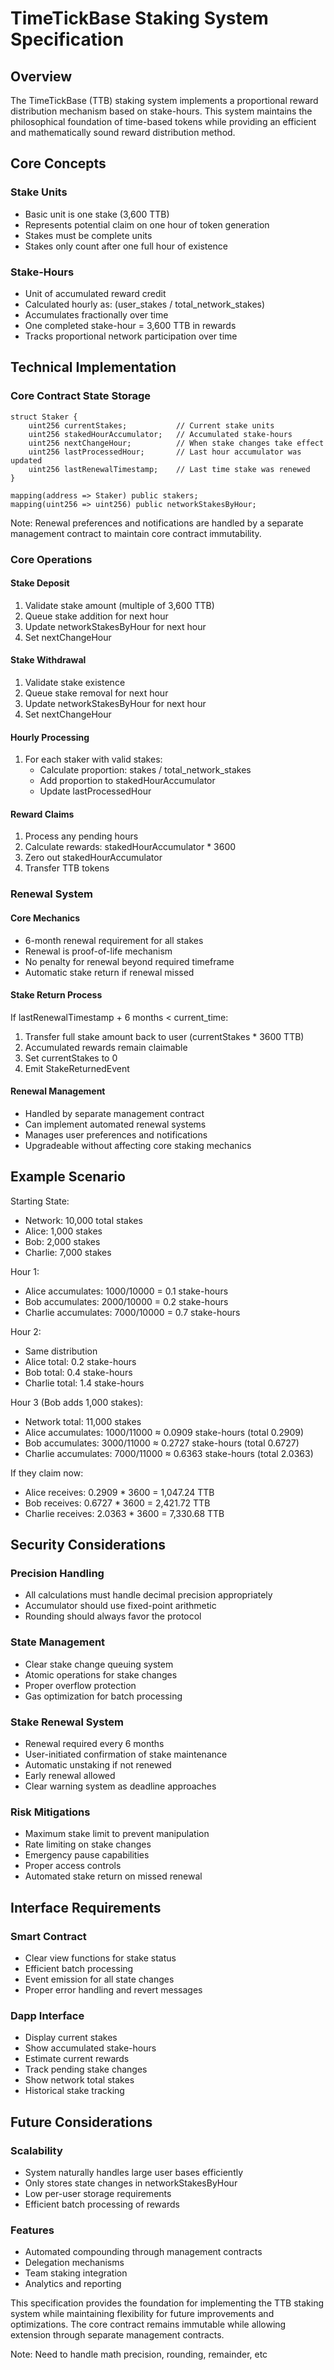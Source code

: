 # TimeTickBase Staking System Specification

## Overview

The TimeTickBase (TTB) staking system implements a proportional reward distribution mechanism based on stake-hours. This system maintains the philosophical foundation of time-based tokens while providing an efficient and mathematically sound reward distribution method.

## Core Concepts

### Stake Units
- Basic unit is one stake (3,600 TTB)
- Represents potential claim on one hour of token generation
- Stakes must be complete units
- Stakes only count after one full hour of existence

### Stake-Hours
- Unit of accumulated reward credit
- Calculated hourly as: (user_stakes / total_network_stakes)
- Accumulates fractionally over time
- One completed stake-hour = 3,600 TTB in rewards
- Tracks proportional network participation over time

## Technical Implementation

### Core Contract State Storage

```solidity
struct Staker {
    uint256 currentStakes;           // Current stake units
    uint256 stakedHourAccumulator;   // Accumulated stake-hours
    uint256 nextChangeHour;          // When stake changes take effect
    uint256 lastProcessedHour;       // Last hour accumulator was updated
    uint256 lastRenewalTimestamp;    // Last time stake was renewed
}

mapping(address => Staker) public stakers;
mapping(uint256 => uint256) public networkStakesByHour;
```

Note: Renewal preferences and notifications are handled by a separate management contract to maintain core contract immutability.

### Core Operations

#### Stake Deposit
1. Validate stake amount (multiple of 3,600 TTB)
2. Queue stake addition for next hour
3. Update networkStakesByHour for next hour
4. Set nextChangeHour

#### Stake Withdrawal
1. Validate stake existence
2. Queue stake removal for next hour
3. Update networkStakesByHour for next hour
4. Set nextChangeHour

#### Hourly Processing
1. For each staker with valid stakes:
   - Calculate proportion: stakes / total_network_stakes
   - Add proportion to stakedHourAccumulator
   - Update lastProcessedHour

#### Reward Claims
1. Process any pending hours
2. Calculate rewards: stakedHourAccumulator * 3600
3. Zero out stakedHourAccumulator
4. Transfer TTB tokens

### Renewal System

#### Core Mechanics
- 6-month renewal requirement for all stakes
- Renewal is proof-of-life mechanism
- No penalty for renewal beyond required timeframe
- Automatic stake return if renewal missed

#### Stake Return Process
If lastRenewalTimestamp + 6 months < current_time:
1. Transfer full stake amount back to user (currentStakes * 3600 TTB)
2. Accumulated rewards remain claimable
3. Set currentStakes to 0
4. Emit StakeReturnedEvent

#### Renewal Management
- Handled by separate management contract
- Can implement automated renewal systems
- Manages user preferences and notifications
- Upgradeable without affecting core staking mechanics

## Example Scenario

Starting State:
- Network: 10,000 total stakes
- Alice: 1,000 stakes
- Bob: 2,000 stakes
- Charlie: 7,000 stakes

Hour 1:
- Alice accumulates: 1000/10000 = 0.1 stake-hours
- Bob accumulates: 2000/10000 = 0.2 stake-hours
- Charlie accumulates: 7000/10000 = 0.7 stake-hours

Hour 2:
- Same distribution
- Alice total: 0.2 stake-hours
- Bob total: 0.4 stake-hours
- Charlie total: 1.4 stake-hours

Hour 3 (Bob adds 1,000 stakes):
- Network total: 11,000 stakes
- Alice accumulates: 1000/11000 ≈ 0.0909 stake-hours (total 0.2909)
- Bob accumulates: 3000/11000 ≈ 0.2727 stake-hours (total 0.6727)
- Charlie accumulates: 7000/11000 ≈ 0.6363 stake-hours (total 2.0363)

If they claim now:
- Alice receives: 0.2909 * 3600 = 1,047.24 TTB
- Bob receives: 0.6727 * 3600 = 2,421.72 TTB
- Charlie receives: 2.0363 * 3600 = 7,330.68 TTB

## Security Considerations

### Precision Handling
- All calculations must handle decimal precision appropriately
- Accumulator should use fixed-point arithmetic
- Rounding should always favor the protocol

### State Management
- Clear stake change queuing system
- Atomic operations for stake changes
- Proper overflow protection
- Gas optimization for batch processing

### Stake Renewal System
- Renewal required every 6 months
- User-initiated confirmation of stake maintenance
- Automatic unstaking if not renewed
- Early renewal allowed
- Clear warning system as deadline approaches

### Risk Mitigations
- Maximum stake limit to prevent manipulation
- Rate limiting on stake changes
- Emergency pause capabilities
- Proper access controls
- Automated stake return on missed renewal

## Interface Requirements

### Smart Contract
- Clear view functions for stake status
- Efficient batch processing
- Event emission for all state changes
- Proper error handling and revert messages

### Dapp Interface
- Display current stakes
- Show accumulated stake-hours
- Estimate current rewards
- Track pending stake changes
- Show network total stakes
- Historical stake tracking

## Future Considerations

### Scalability
- System naturally handles large user bases efficiently
- Only stores state changes in networkStakesByHour
- Low per-user storage requirements
- Efficient batch processing of rewards

### Features
- Automated compounding through management contracts
- Delegation mechanisms
- Team staking integration
- Analytics and reporting

This specification provides the foundation for implementing the TTB staking system while maintaining flexibility for future improvements and optimizations. The core contract remains immutable while allowing extension through separate management contracts.

Note: Need to handle math precision, rounding, remainder, etc